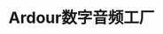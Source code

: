 ﻿---
id: 321
title: "Ardour数字音频工厂"
weight: 321
version: "1:5.12.0-3"
updateTime: "2022-04-08T15:01:53"
debName: "http://113.24.212.22:8090/upload/file/ardour_13a5.12.0-3_loongarch64.deb"
debSize: "7.5 MB"
command: "/usr/bin/ardour5"
compatibility: 4
---
